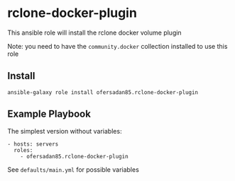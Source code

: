 # rclone-docker-plugin

This ansible role will install the rclone docker volume plugin

Note: you need to have the `community.docker` collection installed to use this role

## Install

    ansible-galaxy role install ofersadan85.rclone-docker-plugin

## Example Playbook

The simplest version without variables:

    - hosts: servers
      roles:
        - ofersadan85.rclone-docker-plugin

See `defaults/main.yml` for possible variables
